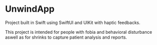 # UnwindApp

Project built in Swift using SwiftUI and UIKit with haptic feedbacks.

This project is intended for people with fobia and behavioral disturbance aswell as for shrinks to capture patient analysis and reports.
